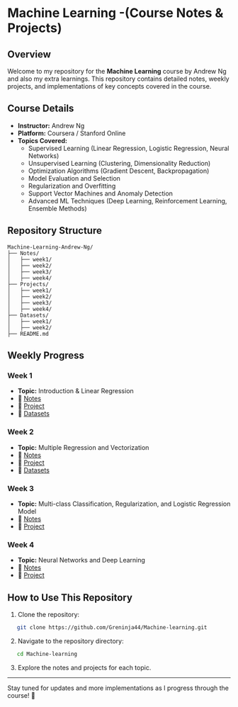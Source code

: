 # Machine Learning -(Course Notes & Projects)

## Overview
Welcome to my repository for the **Machine Learning** course by Andrew Ng and also my extra learnings. This repository contains detailed notes, weekly projects, and implementations of key concepts covered in the course. 

## Course Details
- **Instructor:** Andrew Ng  
- **Platform:** Coursera / Stanford Online  
- **Topics Covered:**
  - Supervised Learning (Linear Regression, Logistic Regression, Neural Networks)
  - Unsupervised Learning (Clustering, Dimensionality Reduction)
  - Optimization Algorithms (Gradient Descent, Backpropagation)
  - Model Evaluation and Selection
  - Regularization and Overfitting
  - Support Vector Machines and Anomaly Detection
  - Advanced ML Techniques (Deep Learning, Reinforcement Learning, Ensemble Methods)
  
## Repository Structure
```
Machine-Learning-Andrew-Ng/
├── Notes/
│   ├── week1/
│   ├── week2/
│   ├── week3/
│   ├── week4/
├── Projects/
│   ├── week1/
│   ├── week2/
│   ├── week3/
│   ├── week4/
├── Datasets/
│   ├── week1/
│   ├── week2/
├── README.md
```

## Weekly Progress
### Week 1
- **Topic:** Introduction & Linear Regression  
- 📄 [Notes](./Notes/week1)  
- 📝 [Project](./Projects/week1/)  
- 📖 [Datasets](./Datasets/week1/)  

### Week 2
- **Topic:** Multiple Regression and Vectorization  
- 📄 [Notes](./Notes/week2)  
- 📝 [Project](./Projects/week2/)  
- 📖 [Datasets](./Datasets/week2/)  

### Week 3
- **Topic:** Multi-class Classification, Regularization, and Logistic Regression Model  
- 📄 [Notes](./Notes/week3)  
- 📝 [Project](./Projects/week3/)  
    

### Week 4
- **Topic:** Neural Networks and Deep Learning  
- 📄 [Notes](./Notes/week4)  
- 📝 [Project](./Projects/week4/)  
  


## How to Use This Repository
1. Clone the repository:  
```bash
   git clone https://github.com/Greninja44/Machine-learning.git
```
2. Navigate to the repository directory:
```bash
   cd Machine-learning
```
3. Explore the notes and projects for each topic.


---
Stay tuned for updates and more implementations as I progress through the course! 🚀
